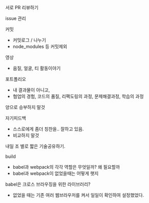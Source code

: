 서로 PR 리뷰하기

issue 관리

커밋
 - 커밋로그 / 나누기
 - node_modules 등 커밋제외

영상
 - 음질, 얼굴, 티 활동이야기

포트폴리오
 - 내 결과물이 아니고,
 - 협업의 경험, 코드의 품질, 리팩도링의 과정, 문제해결과정, 학습의 과정

양으로 승부하지 말것

자기피드백
 - 스스로에게 좀더 칭찬을.. 잘하고 있음.
 - 비교하지 말것

내일 조 별로 짧은 기술공유하기.

build
 - babel과 webpack의 각각 역할은 무엇일까? 왜 필요할까
 - babel과 webpack이 없었을때는 어떻게 햇지



babel은 크로스 브라우징을 위한 라이브러리?
 - 없었을 때는 기존 여러 웹브라우저를 켜서 일일이 확인하여 설정했었다.

